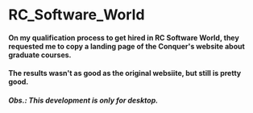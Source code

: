 # RC_Software_World

#### On my qualification process to get hired in RC Software World, they requested me to copy a landing page of the Conquer's website about graduate courses.

#### The results wasn't as good as the original websiite, but still is pretty good. 

##### Obs.: This development is only for desktop.
